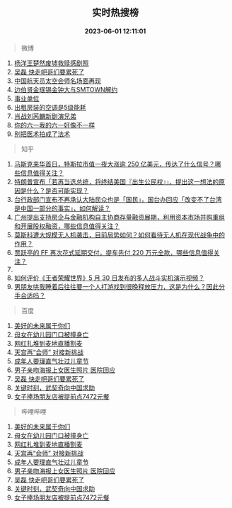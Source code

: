 <div align="center"><h2>实时热搜榜</h2><h4>2023-06-01 12:11:01</h4></div>

> 微博  

1. [杨洋王楚然废墟救赎感剧照](https://s.weibo.com/weibo?q=%23%E6%9D%A8%E6%B4%8B%E7%8E%8B%E6%A5%9A%E7%84%B6%E5%BA%9F%E5%A2%9F%E6%95%91%E8%B5%8E%E6%84%9F%E5%89%A7%E7%85%A7%23&t=31&band_rank=1&Refer=top)<br />
2. [吴磊 快走吧哥们要累死了](https://s.weibo.com/weibo?q=%E5%90%B4%E7%A3%8A%20%E5%BF%AB%E8%B5%B0%E5%90%A7%E5%93%A5%E4%BB%AC%E8%A6%81%E7%B4%AF%E6%AD%BB%E4%BA%86&t=31&band_rank=2&Refer=top)<br />
3. [中国航天员太空会师名场面再现](https://s.weibo.com/weibo?q=%23%E4%B8%AD%E5%9B%BD%E8%88%AA%E5%A4%A9%E5%91%98%E5%A4%AA%E7%A9%BA%E4%BC%9A%E5%B8%88%E5%90%8D%E5%9C%BA%E9%9D%A2%E5%86%8D%E7%8E%B0%23&t=31&band_rank=3&Refer=top)<br />
4. [边伯贤金珉锡金钟大与SMTOWN解约](https://s.weibo.com/weibo?q=%23%E8%BE%B9%E4%BC%AF%E8%B4%A4%E9%87%91%E7%8F%89%E9%94%A1%E9%87%91%E9%92%9F%E5%A4%A7%E4%B8%8ESMTOWN%E8%A7%A3%E7%BA%A6%23&t=31&band_rank=4&Refer=top)<br />
5. [事业单位](https://s.weibo.com/weibo?q=%E4%BA%8B%E4%B8%9A%E5%8D%95%E4%BD%8D&t=31&band_rank=5&Refer=top)<br />
6. [出租房装的空调是5级能耗](https://s.weibo.com/weibo?q=%23%E5%87%BA%E7%A7%9F%E6%88%BF%E8%A3%85%E7%9A%84%E7%A9%BA%E8%B0%83%E6%98%AF5%E7%BA%A7%E8%83%BD%E8%80%97%23&t=31&band_rank=6&Refer=top)<br />
7. [肖战刘芮麟新剧演兄弟](https://s.weibo.com/weibo?q=%23%E8%82%96%E6%88%98%E5%88%98%E8%8A%AE%E9%BA%9F%E6%96%B0%E5%89%A7%E6%BC%94%E5%85%84%E5%BC%9F%23&t=31&band_rank=7&Refer=top)<br />
8. [你的六一我的六一好像不一样](https://s.weibo.com/weibo?q=%23%E4%BD%A0%E7%9A%84%E5%85%AD%E4%B8%80%E6%88%91%E7%9A%84%E5%85%AD%E4%B8%80%E5%A5%BD%E5%83%8F%E4%B8%8D%E4%B8%80%E6%A0%B7%23&t=31&band_rank=8&Refer=top)<br />
9. [别把医术拍成了法术](https://s.weibo.com/weibo?q=%23%E5%88%AB%E6%8A%8A%E5%8C%BB%E6%9C%AF%E6%8B%8D%E6%88%90%E4%BA%86%E6%B3%95%E6%9C%AF%23&t=31&band_rank=9&Refer=top)<br />

> 知乎  

1. [马斯克来华首日，特斯拉市值一夜大涨逾 250 亿美元，传达了什么信号？哪些信息值得关注？](https://www.zhihu.com/question/604022867)<br />
2. [特朗普宣布「若再当选总统，将终结美国『出生公民权』」，提出这一想法的原因是什么？是否可能实现？](https://www.zhihu.com/question/604042043)<br />
3. [台行政部门宣布不再承认大陆民众也是「国民」，国台办回应「改变不了台湾是中国一部分的事实」，如何解读？](https://www.zhihu.com/question/604009085)<br />
4. [广州提出支持房企与金融机构自主协商存量融资展期，利用资本市场并购重组和开展股权融资，哪些信息值得关注？](https://www.zhihu.com/question/604118435)<br />
5. [莫斯科遭大规模无人机袭击，目前局势如何？如何看待无人机在现代战争中的作用？](https://www.zhihu.com/question/604170757)<br />
6. [贾跃亭的 FF 再次花式延期交付，提车先付 220 万元全款，哪些信息值得关注？](https://www.zhihu.com/question/604057913)<br />
7. []()<br />
8. [如何评价《王者荣耀世界》5 月 30 日发布的多人战斗实机演示视频？](https://www.zhihu.com/question/603940332)<br />
9. [男朋友哄我睡着后往往要一个人打游戏到很晚释放压力，这是为什么？因此分手合适吗？](https://www.zhihu.com/question/597228825)<br />

> 百度  

1. [美好的未来属于你们](https://www.baidu.com/s?wd=%E7%BE%8E%E5%A5%BD%E7%9A%84%E6%9C%AA%E6%9D%A5%E5%B1%9E%E4%BA%8E%E4%BD%A0%E4%BB%AC&sa=fyb_news&rsv_dl=fyb_news)<br />
2. [母女在幼儿园门口被撞身亡](https://www.baidu.com/s?wd=%E6%AF%8D%E5%A5%B3%E5%9C%A8%E5%B9%BC%E5%84%BF%E5%9B%AD%E9%97%A8%E5%8F%A3%E8%A2%AB%E6%92%9E%E8%BA%AB%E4%BA%A1&sa=fyb_news&rsv_dl=fyb_news)<br />
3. [网红扎堆到麦地直播割麦](https://www.baidu.com/s?wd=%E7%BD%91%E7%BA%A2%E6%89%8E%E5%A0%86%E5%88%B0%E9%BA%A6%E5%9C%B0%E7%9B%B4%E6%92%AD%E5%89%B2%E9%BA%A6&sa=fyb_news&rsv_dl=fyb_news)<br />
4. [天宫再“会师” 对接新挑战](https://www.baidu.com/s?wd=%E5%A4%A9%E5%AE%AB%E5%86%8D%E2%80%9C%E4%BC%9A%E5%B8%88%E2%80%9D+%E5%AF%B9%E6%8E%A5%E6%96%B0%E6%8C%91%E6%88%98&sa=fyb_news&rsv_dl=fyb_news)<br />
5. [成年人要理直气壮过儿童节](https://www.baidu.com/s?wd=%E6%88%90%E5%B9%B4%E4%BA%BA%E8%A6%81%E7%90%86%E7%9B%B4%E6%B0%94%E5%A3%AE%E8%BF%87%E5%84%BF%E7%AB%A5%E8%8A%82&sa=fyb_news&rsv_dl=fyb_news)<br />
6. [男子亲吻海报上女医生照片 医院回应](https://www.baidu.com/s?wd=%E7%94%B7%E5%AD%90%E4%BA%B2%E5%90%BB%E6%B5%B7%E6%8A%A5%E4%B8%8A%E5%A5%B3%E5%8C%BB%E7%94%9F%E7%85%A7%E7%89%87+%E5%8C%BB%E9%99%A2%E5%9B%9E%E5%BA%94&sa=fyb_news&rsv_dl=fyb_news)<br />
7. [吴磊 快走吧哥们要累死了](https://www.baidu.com/s?wd=%E5%90%B4%E7%A3%8A+%E5%BF%AB%E8%B5%B0%E5%90%A7%E5%93%A5%E4%BB%AC%E8%A6%81%E7%B4%AF%E6%AD%BB%E4%BA%86&sa=fyb_news&rsv_dl=fyb_news)<br />
8. [关键时刻，武契奇向中国求助](https://www.baidu.com/s?wd=%E5%85%B3%E9%94%AE%E6%97%B6%E5%88%BB%EF%BC%8C%E6%AD%A6%E5%A5%91%E5%A5%87%E5%90%91%E4%B8%AD%E5%9B%BD%E6%B1%82%E5%8A%A9&sa=fyb_news&rsv_dl=fyb_news)<br />
9. [女子捧场朋友店被提前点7472元餐](https://www.baidu.com/s?wd=%E5%A5%B3%E5%AD%90%E6%8D%A7%E5%9C%BA%E6%9C%8B%E5%8F%8B%E5%BA%97%E8%A2%AB%E6%8F%90%E5%89%8D%E7%82%B97472%E5%85%83%E9%A4%90&sa=fyb_news&rsv_dl=fyb_news)<br />

> 哔哩哔哩  

1. [美好的未来属于你们](https://www.baidu.com/s?wd=%E7%BE%8E%E5%A5%BD%E7%9A%84%E6%9C%AA%E6%9D%A5%E5%B1%9E%E4%BA%8E%E4%BD%A0%E4%BB%AC&sa=fyb_news&rsv_dl=fyb_news)<br />
2. [母女在幼儿园门口被撞身亡](https://www.baidu.com/s?wd=%E6%AF%8D%E5%A5%B3%E5%9C%A8%E5%B9%BC%E5%84%BF%E5%9B%AD%E9%97%A8%E5%8F%A3%E8%A2%AB%E6%92%9E%E8%BA%AB%E4%BA%A1&sa=fyb_news&rsv_dl=fyb_news)<br />
3. [网红扎堆到麦地直播割麦](https://www.baidu.com/s?wd=%E7%BD%91%E7%BA%A2%E6%89%8E%E5%A0%86%E5%88%B0%E9%BA%A6%E5%9C%B0%E7%9B%B4%E6%92%AD%E5%89%B2%E9%BA%A6&sa=fyb_news&rsv_dl=fyb_news)<br />
4. [天宫再“会师” 对接新挑战](https://www.baidu.com/s?wd=%E5%A4%A9%E5%AE%AB%E5%86%8D%E2%80%9C%E4%BC%9A%E5%B8%88%E2%80%9D+%E5%AF%B9%E6%8E%A5%E6%96%B0%E6%8C%91%E6%88%98&sa=fyb_news&rsv_dl=fyb_news)<br />
5. [成年人要理直气壮过儿童节](https://www.baidu.com/s?wd=%E6%88%90%E5%B9%B4%E4%BA%BA%E8%A6%81%E7%90%86%E7%9B%B4%E6%B0%94%E5%A3%AE%E8%BF%87%E5%84%BF%E7%AB%A5%E8%8A%82&sa=fyb_news&rsv_dl=fyb_news)<br />
6. [男子亲吻海报上女医生照片 医院回应](https://www.baidu.com/s?wd=%E7%94%B7%E5%AD%90%E4%BA%B2%E5%90%BB%E6%B5%B7%E6%8A%A5%E4%B8%8A%E5%A5%B3%E5%8C%BB%E7%94%9F%E7%85%A7%E7%89%87+%E5%8C%BB%E9%99%A2%E5%9B%9E%E5%BA%94&sa=fyb_news&rsv_dl=fyb_news)<br />
7. [吴磊 快走吧哥们要累死了](https://www.baidu.com/s?wd=%E5%90%B4%E7%A3%8A+%E5%BF%AB%E8%B5%B0%E5%90%A7%E5%93%A5%E4%BB%AC%E8%A6%81%E7%B4%AF%E6%AD%BB%E4%BA%86&sa=fyb_news&rsv_dl=fyb_news)<br />
8. [关键时刻，武契奇向中国求助](https://www.baidu.com/s?wd=%E5%85%B3%E9%94%AE%E6%97%B6%E5%88%BB%EF%BC%8C%E6%AD%A6%E5%A5%91%E5%A5%87%E5%90%91%E4%B8%AD%E5%9B%BD%E6%B1%82%E5%8A%A9&sa=fyb_news&rsv_dl=fyb_news)<br />
9. [女子捧场朋友店被提前点7472元餐](https://www.baidu.com/s?wd=%E5%A5%B3%E5%AD%90%E6%8D%A7%E5%9C%BA%E6%9C%8B%E5%8F%8B%E5%BA%97%E8%A2%AB%E6%8F%90%E5%89%8D%E7%82%B97472%E5%85%83%E9%A4%90&sa=fyb_news&rsv_dl=fyb_news)<br />
